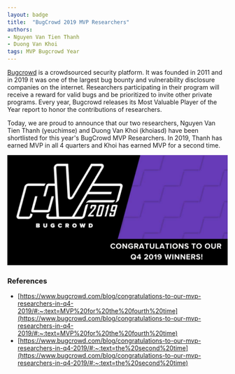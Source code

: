 ```yaml
---
layout: badge
title:  "BugCrowd 2019 MVP Researchers"
authors:
- Nguyen Van Tien Thanh
- Duong Van Khoi
tags: MVP Bugcrowd Year
---
```

[Bugcrowd](https://www.bugcrowd.com/) is a crowdsourced security platform. It was founded in 2011 and in 2019 it was one of the largest bug bounty and vulnerability disclosure companies on the internet. Researchers participating in their program will receive a reward for valid bugs and be prioritized to invite other private programs. Every year, Bugcrowd releases its Most Valuable Player of the Year report to honor the contributions of researchers.

Today, we are proud to announce that our two researchers, Nguyen Van Tien Thanh (yeuchimse) and Duong Van Khoi (khoiasd) have been shortlisted for this year's BugCrowd MVP Researchers. In 2019, Thanh has earned MVP in all 4 quarters and Khoi has earned MVP for a second time.

![mvp](/badges/images/bugcrowd-mvp-2019.png)

### References
- [https://www.bugcrowd.com/blog/congratulations-to-our-mvp-researchers-in-q4-2019/#:~:text=MVP%20for%20the%20fourth%20time](https://www.bugcrowd.com/blog/congratulations-to-our-mvp-researchers-in-q4-2019/#:~:text=MVP%20for%20the%20fourth%20time)
- [https://www.bugcrowd.com/blog/congratulations-to-our-mvp-researchers-in-q4-2019/#:~:text=the%20second%20time](https://www.bugcrowd.com/blog/congratulations-to-our-mvp-researchers-in-q4-2019/#:~:text=the%20second%20time)